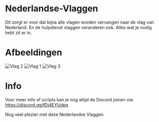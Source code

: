 # Nederlandse-Vlaggen

Dit zorgt er voor dat bijna alle vlagen worden vervangen naar de vlag van Nederland. En de hulpdienst vlaggen veranderen ook. Alles wat je nodig hebt zit er in.

# Afbeeldingen
![Vlag 2](https://user-images.githubusercontent.com/82680246/115109049-8a90e200-9f6b-11eb-8e8a-efb153322920.PNG)
![Vlag 1](https://user-images.githubusercontent.com/82680246/115109052-8d8bd280-9f6b-11eb-9348-04e415e7816b.PNG)
![Vlag 3](https://user-images.githubusercontent.com/82680246/115109053-911f5980-9f6b-11eb-8851-9618b1ccb4f1.PNG)

# Info
Voor meer info of scripts kan je nog altijd de Discord joinen via: https://discord.gg/fDj4EYUdpq

Nog veel plezier met deze Nederlandse Vlaggen
